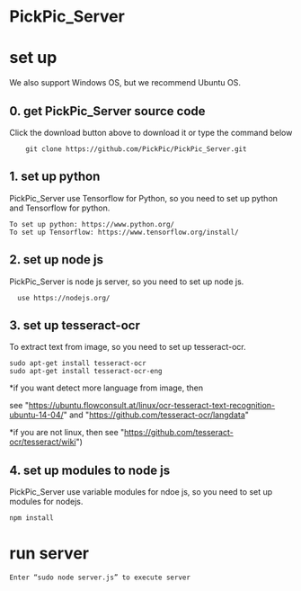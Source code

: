 # PickPic_Server

# set up

We also support Windows OS, but we recommend Ubuntu OS.

## 0. get PickPic_Server source code

Click the download button above to download it or type the command below
        
        git clone https://github.com/PickPic/PickPic_Server.git

## 1. set up python
PickPic_Server use Tensorflow for Python, so you need to set up python and Tensorflow for python.

    To set up python: https://www.python.org/
    To set up Tensorflow: https://www.tensorflow.org/install/

## 2. set up node js
  PickPic_Server is node js server, so you need to set up node js.
  
      use https://nodejs.org/

## 3. set up tesseract-ocr
To extract text from image, so you need to set up tesseract-ocr.
    
    sudo apt-get install tesseract-ocr
    sudo apt-get install tesseract-ocr-eng

*if you want detect more language from image, then

see "https://ubuntu.flowconsult.at/linux/ocr-tesseract-text-recognition-ubuntu-14-04/" and "https://github.com/tesseract-ocr/langdata"

*if you are not linux, then see "https://github.com/tesseract-ocr/tesseract/wiki")

## 4. set up modules to node js
PickPic_Server use variable modules for ndoe js, so you need to set up modules for nodejs.
    
    npm install

#	run server

    Enter “sudo node server.js” to execute server

